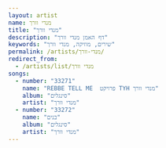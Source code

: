 ```yaml
---
layout: artist
name: מנדי וורך
title: "מנדי וורך"
description: "דף האמן מנדי וורך"
keywords: "שירים, מוזיקה, מנדי וורך"
permalink: /artists/מנדי-וורך/
redirect_from:
  - /artists/list/מנדי וורך
songs:
  - number: "33271"
    name: "REBBE TELL ME  פרויקט TYH מנדי וורך"
    album: "סינגלים"
    artist: "מנדי וורך"
  - number: "33272"
    name: "בנים"
    album: "סינגלים"
    artist: "מנדי וורך"
---
```

